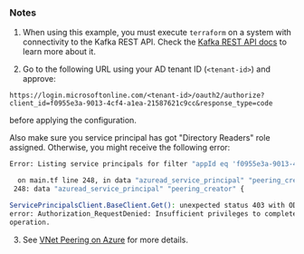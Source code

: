 ### Notes

1. When using this example, you must execute `terraform` on a system with connectivity to the Kafka REST API. Check the [Kafka REST API docs](https://docs.confluent.io/cloud/current/api.html#tag/Topic-(v3)) to learn more about it.

2. Go to the following URL using your AD tenant ID (`<tenant-id>`) and approve:

```
https://login.microsoftonline.com/<tenant-id>/oauth2/authorize?client_id=f0955e3a-9013-4cf4-a1ea-21587621c9cc&response_type=code
```

before applying the configuration.

Also make sure you service principal has got "Directory Readers" role assigned. Otherwise, you might receive the following error:
```bash
Error: Listing service principals for filter "appId eq 'f0955e3a-9013-4cf4-a1ea-21587621c9cc'"

  on main.tf line 248, in data "azuread_service_principal" "peering_creator":
 248: data "azuread_service_principal" "peering_creator" {

ServicePrincipalsClient.BaseClient.Get(): unexpected status 403 with OData
error: Authorization_RequestDenied: Insufficient privileges to complete the
operation.
```

3. See [VNet Peering on Azure](https://docs.confluent.io/cloud/current/networking/peering/azure-peering.html) for more details.

